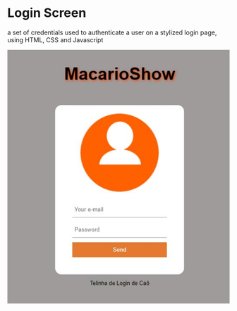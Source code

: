 # Login Screen
 a set of credentials used to authenticate a user on a stylized login page, using HTML, CSS and Javascript
 
 
 
 ![preview](https://github.com/matheusmacario/login-screen/blob/main/login-screenshot-2.JPG)


